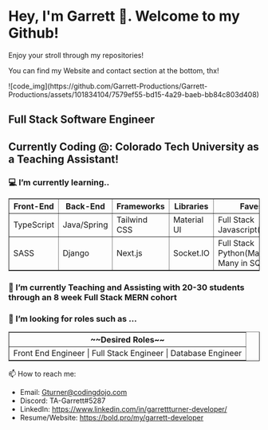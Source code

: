 <h1>Hey, I'm Garrett 🤘. Welcome to my Github!</h1>
<p>Enjoy your stroll through my repositories!</p>
<p>You can find my Website and contact section at the bottom, thx!</p>
![code_img](https://github.com/Garrett-Productions/Garrett-Productions/assets/101834104/7579ef55-bd15-4a29-baeb-bb84c803d408)

  <h2> Full Stack Software Engineer</h2> 
  <h2> Currently Coding @: Colorado Tech University as a Teaching Assistant!</h2>

<h3> 💻 I’m currently learning..</h3>
    <table border="1";>
        <thead>
            <tr>
                <th>Front-End</th>
                <th>Back-End</th>
                <th>Frameworks</th>
                <th>Libraries</th>
                <th>Faves</th>
            </tr>
          <tbody>
            <tr>
                <td>TypeScript</td>
                <td>Java/Spring</td>
                <td>Tailwind CSS</td>
                <td>Material UI</td>
                <td>Full Stack Javascript(React)</td>
            </tr>
            <tr>
                <td>SASS</td>
                <td>Django</td>
                <td>Next.js</td>
                <td>Socket.IO</td>
                <td>Full Stack Python(Many to Many in SQL) </td>
            </tr>
          </tbody>
        </thead>
    </table>
  <h3> 🏫 I’m currently Teaching and Assisting with 20-30 students through an 8 week Full Stack MERN cohort</h3>

<h3 >🤔 I’m looking for roles such as ...</h3>
<table border="1";>
        <thead>
            <tr>
                <th>~~Desired Roles~~</th>
            </tr>
          <tbody>
            <tr>
                <td>Front End Engineer | Full Stack Engineer | Database Engineer</td>
            </tr>
          </tbody>
        </thead>
    </table>
    
📫 How to reach me:
- Email: Gturner@codingdojo.com
- Discord: TA-Garrett#5287
- LinkedIn: https://www.linkedin.com/in/garrettturner-developer/
- Resume/Website: https://bold.pro/my/garrett-developer

